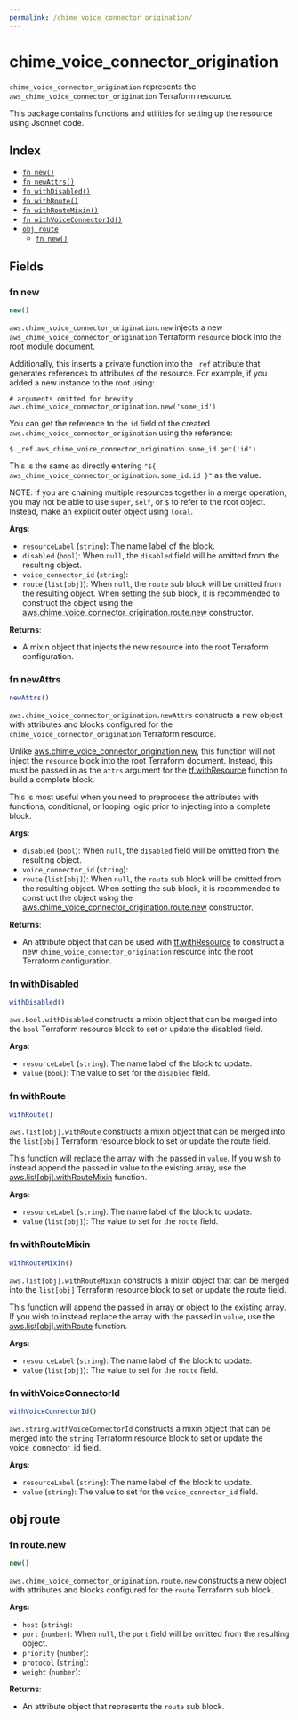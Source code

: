 ```yaml
---
permalink: /chime_voice_connector_origination/
---
```


# chime_voice_connector_origination

`chime_voice_connector_origination` represents the `aws_chime_voice_connector_origination` Terraform resource.



This package contains functions and utilities for setting up the resource using Jsonnet code.


## Index

* [`fn new()`](#fn-new)
* [`fn newAttrs()`](#fn-newattrs)
* [`fn withDisabled()`](#fn-withdisabled)
* [`fn withRoute()`](#fn-withroute)
* [`fn withRouteMixin()`](#fn-withroutemixin)
* [`fn withVoiceConnectorId()`](#fn-withvoiceconnectorid)
* [`obj route`](#obj-route)
  * [`fn new()`](#fn-routenew)

## Fields

### fn new

```ts
new()
```


`aws.chime_voice_connector_origination.new` injects a new `aws_chime_voice_connector_origination` Terraform `resource`
block into the root module document.

Additionally, this inserts a private function into the `_ref` attribute that generates references to attributes of the
resource. For example, if you added a new instance to the root using:

    # arguments omitted for brevity
    aws.chime_voice_connector_origination.new('some_id')

You can get the reference to the `id` field of the created `aws.chime_voice_connector_origination` using the reference:

    $._ref.aws_chime_voice_connector_origination.some_id.get('id')

This is the same as directly entering `"${ aws_chime_voice_connector_origination.some_id.id }"` as the value.

NOTE: if you are chaining multiple resources together in a merge operation, you may not be able to use `super`, `self`,
or `$` to refer to the root object. Instead, make an explicit outer object using `local`.

**Args**:
  - `resourceLabel` (`string`): The name label of the block.
  - `disabled` (`bool`):  When `null`, the `disabled` field will be omitted from the resulting object.
  - `voice_connector_id` (`string`): 
  - `route` (`list[obj]`):  When `null`, the `route` sub block will be omitted from the resulting object. When setting the sub block, it is recommended to construct the object using the [aws.chime_voice_connector_origination.route.new](#fn-chimevoiceconnectororiginationroutenew) constructor.

**Returns**:
- A mixin object that injects the new resource into the root Terraform configuration.


### fn newAttrs

```ts
newAttrs()
```


`aws.chime_voice_connector_origination.newAttrs` constructs a new object with attributes and blocks configured for the `chime_voice_connector_origination`
Terraform resource.

Unlike [aws.chime_voice_connector_origination.new](#fn-chimevoiceconnectororiginationnew), this function will not inject the `resource`
block into the root Terraform document. Instead, this must be passed in as the `attrs` argument for the
[tf.withResource](https://github.com/tf-libsonnet/core/tree/main/docs#fn-withresource) function to build a complete block.

This is most useful when you need to preprocess the attributes with functions, conditional, or looping logic prior to
injecting into a complete block.

**Args**:
  - `disabled` (`bool`):  When `null`, the `disabled` field will be omitted from the resulting object.
  - `voice_connector_id` (`string`): 
  - `route` (`list[obj]`):  When `null`, the `route` sub block will be omitted from the resulting object. When setting the sub block, it is recommended to construct the object using the [aws.chime_voice_connector_origination.route.new](#fn-chimevoiceconnectororiginationroutenew) constructor.

**Returns**:
  - An attribute object that can be used with [tf.withResource](https://github.com/tf-libsonnet/core/tree/main/docs#fn-withresource) to construct a new `chime_voice_connector_origination` resource into the root Terraform configuration.


### fn withDisabled

```ts
withDisabled()
```

`aws.bool.withDisabled` constructs a mixin object that can be merged into the `bool`
Terraform resource block to set or update the disabled field.



**Args**:
  - `resourceLabel` (`string`): The name label of the block to update.
  - `value` (`bool`): The value to set for the `disabled` field.


### fn withRoute

```ts
withRoute()
```

`aws.list[obj].withRoute` constructs a mixin object that can be merged into the `list[obj]`
Terraform resource block to set or update the route field.

This function will replace the array with the passed in `value`. If you wish to instead append the
passed in value to the existing array, use the [aws.list[obj].withRouteMixin](TODO) function.


**Args**:
  - `resourceLabel` (`string`): The name label of the block to update.
  - `value` (`list[obj]`): The value to set for the `route` field.


### fn withRouteMixin

```ts
withRouteMixin()
```

`aws.list[obj].withRouteMixin` constructs a mixin object that can be merged into the `list[obj]`
Terraform resource block to set or update the route field.

This function will append the passed in array or object to the existing array. If you wish
to instead replace the array with the passed in `value`, use the [aws.list[obj].withRoute](TODO)
function.


**Args**:
  - `resourceLabel` (`string`): The name label of the block to update.
  - `value` (`list[obj]`): The value to set for the `route` field.


### fn withVoiceConnectorId

```ts
withVoiceConnectorId()
```

`aws.string.withVoiceConnectorId` constructs a mixin object that can be merged into the `string`
Terraform resource block to set or update the voice_connector_id field.



**Args**:
  - `resourceLabel` (`string`): The name label of the block to update.
  - `value` (`string`): The value to set for the `voice_connector_id` field.


## obj route



### fn route.new

```ts
new()
```


`aws.chime_voice_connector_origination.route.new` constructs a new object with attributes and blocks configured for the `route`
Terraform sub block.



**Args**:
  - `host` (`string`): 
  - `port` (`number`):  When `null`, the `port` field will be omitted from the resulting object.
  - `priority` (`number`): 
  - `protocol` (`string`): 
  - `weight` (`number`): 

**Returns**:
  - An attribute object that represents the `route` sub block.

